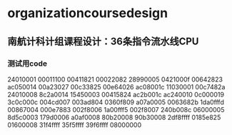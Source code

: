 # organizationcoursedesign
## 南航计科计组课程设计：36条指令流水线CPU
### 测试用code
24010001
00011100
00411821
00022082
28990005
0421000f
00642823
ac050014
00a23027
00c33825
00e64026
ac08001c
11030001
00c7482a
24010008
8c2a0014
15450003
00415824
ac2b001c
ac240010
0c000019
3c0c000c
004cd007
003ad804
0360f809
a07a0005
0063682b
1da0fffd
00867004
000e7883
002f8006
1a00fff5
002f8007
240b008c
06000005
8d5c0003
179d0006
a0af0008
80b20008
90b30008
2df8ffff
0185e825
01600008
31f4ffff
35f5ffff
39f6ffff
08000000

